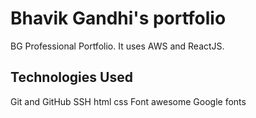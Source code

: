 # Bhavik Gandhi's portfolio #

BG Professional Portfolio. It uses AWS and ReactJS.

## Technologies Used ##

Git and GitHub
SSH
html
css
Font awesome
Google fonts
